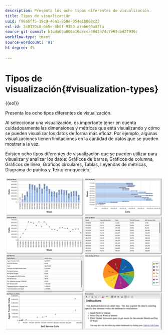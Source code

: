 ```yaml
---
description: Presenta los ocho tipos diferentes de visualización.
title: Tipos de visualización
uuid: f98a6ff5-19c9-46a1-958e-054e1b808c23
exl-id: 3c0170c8-6b5e-4b8f-9353-a7eb699a37fa
source-git-commit: b1dda69a606a16dccca30d2a74c7e63dbd27936c
workflow-type: tm+mt
source-wordcount: '91'
ht-degree: 4%

---
```


# Tipos de visualización{#visualization-types}

{{eol}}

Presenta los ocho tipos diferentes de visualización.

Al seleccionar una visualización, es importante tener en cuenta cuidadosamente las dimensiones y métricas que está visualizando y cómo se pueden visualizar los datos de forma más eficaz. Por ejemplo, algunas visualizaciones tienen limitaciones en la cantidad de datos que se pueden mostrar a la vez.

Existen ocho tipos diferentes de visualización que se pueden utilizar para visualizar y analizar los datos: Gráficos de barras, Gráficos de columna, Gráficos de línea, Gráficos circulares, Tablas, Leyendas de métricas, Diagrama de puntos y Texto enriquecido.

![](assets/visualization_types.png)
